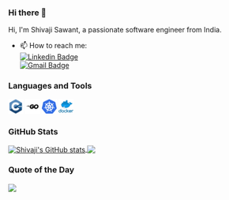 
### Hi there 👋
Hi, I'm Shivaji Sawant, a passionate software engineer from India.

- 📫 How to reach me: <br>
  [![Linkedin Badge](https://img.shields.io/badge/-ShivajiSawant-blue?style=flat-square&logo=Linkedin&logoColor=white&link=https://www.linkedin.com/in/jayraj-roshan/)](https://www.linkedin.com/in/shivaji-sawant-17041997/) <br>
  [![Gmail Badge](https://img.shields.io/badge/-sawantshivaji1997@gmail.com-d14836?style=flat-square&logo=Gmail&logoColor=white&link=mailto:sawantshivaji1997@gmail.com)](mailto:sawantshivaji1997@gmail.com)
  
<!--
- 🤔 I’m looking for help with ...
- 💬 Ask me about ...
- 😄 Pronouns: ...
- ⚡ Fun fact: ...
-->

### Languages and Tools 
<code><img height="30" src="https://raw.githubusercontent.com/github/explore/80688e429a7d4ef2fca1e82350fe8e3517d3494d/topics/cpp/cpp.png"></code>
<code><img height="30" src="https://raw.githubusercontent.com/github/explore/80688e429a7d4ef2fca1e82350fe8e3517d3494d/topics/go/go.png"></code>
<code><img height="30" src="https://raw.githubusercontent.com/github/explore/80688e429a7d4ef2fca1e82350fe8e3517d3494d/topics/kubernetes/kubernetes.png"></code>
<code><img height="30" src="https://raw.githubusercontent.com/github/explore/80688e429a7d4ef2fca1e82350fe8e3517d3494d/topics/docker/docker.png"></code>

### GitHub Stats
<a href="https://github.com/anuraghazra/github-readme-stats">
  <img align="center" src="https://github-readme-stats.anuraghazra1.vercel.app/api?username=sawantshivaji1997&show_icons=true&include_all_commits=true&theme=prussian" alt="Shivaji's GitHub stats" />
</a>

<a href="https://github.com/anuraghazra/github-readme-stats">
  <img align="center" src="https://github-readme-stats.vercel.app/api/top-langs/?username=sawantshivaji1997&layout=compact&theme=prussian" />
</a>

### Quote of the Day

<a href="https://github.com/piyushsuthar/github-readme-quotes">
  <img align="center" src="https://quotes-github-readme.vercel.app/api?type=horizontal" />
</a>


